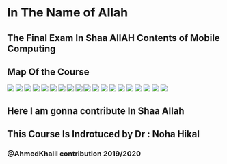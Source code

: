 # In The Name of Allah 

## The Final Exam In Shaa AllAH Contents of Mobile Computing

## Map Of the Course

![](PICS/1.PNG)
![](PICS/19.png)
![](PICS/2.jpg)
![](PICS/3.jpg)
![](PICS/4.jpg)
![](PICS/5.jpg)
![](PICS/6.jpg)
![](PICS/7.jpg)
![](PICS/8.jpg)
![](PICS/9.jpg)
![](PICS/10.jpg)
![](PICS/11.jpg)
![](PICS/12.jpg)
![](PICS/13.jpg)
![](PICS/14.jpg)
![](PICS/15.jpg)
![](PICS/16.jpg)
![](PICS/17.jpg)
![](PICS/18.jpg)



## Here I am gonna contribute In Shaa Allah

## This Course Is Indrotuced by Dr : Noha Hikal
### @AhmedKhalil contribution 2019/2020
